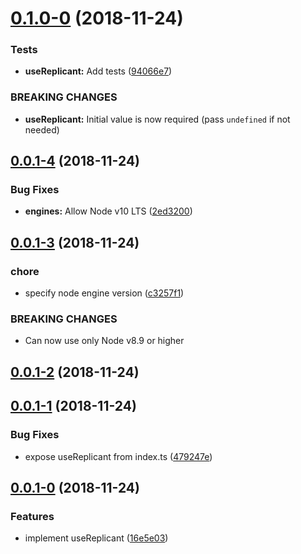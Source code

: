 # [0.1.0-0](https://github.com/hoishin/use-nodecg/compare/v0.0.1-4...v0.1.0-0) (2018-11-24)

### Tests

-   **useReplicant:** Add tests ([94066e7](https://github.com/hoishin/use-nodecg/commit/94066e7))

### BREAKING CHANGES

-   **useReplicant:** Initial value is now required (pass `undefined` if not needed)

## [0.0.1-4](https://github.com/hoishin/use-nodecg/compare/v0.0.1-3...v0.0.1-4) (2018-11-24)

### Bug Fixes

-   **engines:** Allow Node v10 LTS ([2ed3200](https://github.com/hoishin/use-nodecg/commit/2ed3200))

## [0.0.1-3](https://github.com/hoishin/use-nodecg/compare/v0.0.1-2...v0.0.1-3) (2018-11-24)

### chore

-   specify node engine version ([c3257f1](https://github.com/hoishin/use-nodecg/commit/c3257f1))

### BREAKING CHANGES

-   Can now use only Node v8.9 or higher

## [0.0.1-2](https://github.com/hoishin/use-nodecg/compare/v0.0.1-1...v0.0.1-2) (2018-11-24)

## [0.0.1-1](https://github.com/hoishin/use-nodecg/compare/v0.0.1-0...v0.0.1-1) (2018-11-24)

### Bug Fixes

-   expose useReplicant from index.ts ([479247e](https://github.com/hoishin/use-nodecg/commit/479247e))

## [0.0.1-0](https://github.com/hoishin/use-nodecg/compare/16e5e03...v0.0.1-0) (2018-11-24)

### Features

-   implement useReplicant ([16e5e03](https://github.com/hoishin/use-nodecg/commit/16e5e03))
